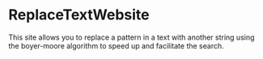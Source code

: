 # ReplaceTextWebsite
This site allows you to replace a pattern in a text with another string using the boyer-moore algorithm to speed up and facilitate the search.
